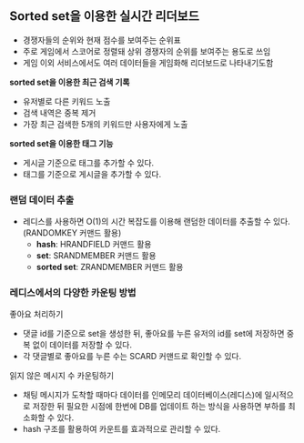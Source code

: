 ## Sorted set을 이용한 실시간 리더보드

- 경쟁자들의 순위와 현재 점수를 보여주는 순위표
- 주로 게임에서 스코어로 정렬돼 상위 경쟁자의 순위를 보여주는 용도로 쓰임
- 게임 이외 서비스에서도 여러 데이터들을 게임화해 리더보드로 나타내기도함

**sorted set을 이용한 최근 검색 기록**

- 유저별로 다른 키워드 노출
- 검색 내역은 중복 제거
- 가장 최근 검색한 5개의 키워드만 사용자에게 노출

**sorted set을 이용한 태그 기능**

- 게시글 기준으로 태그를 추가할 수 있다.
- 태그를 기준으로 게시글을 추가할 수 있다.

### **랜덤 데이터 추출**

- 레디스를 사용하면 O(1)의 시간 복잡도를 이용해 랜덤한 데이터를 추출할 수 있다. (RANDOMKEY 커맨드 활용)
    - **hash**: HRANDFIELD 커맨드 활용
    - **set**: SRANDMEMBER 커맨드 활용
    - **sorted set**: ZRANDMEMBER 커맨드 활용

### **레디스에서의 다양한 카운팅 방법**

좋아요 처리하기

- 댓글 id를 기준으로 set을 생성한 뒤, 좋아요를 누른 유저의 id를 set에 저장하면 중복 없이 데이터를 저장할 수 있다.
- 각 댓글별로 좋아요를 누른 수는 SCARD 커맨드로 확인할 수 있다.

읽지 않은 메시지 수 카운팅하기

- 채팅 메시지가 도착할 때마다 데이터를 인메모리 데이터베이스(레디스)에 일시적으로 저장한 뒤 필요한 시점에 한번에 DB를 업데이트 하는 방식을 사용하면 부하를 최소화할 수 있다.
- hash 구조를 활용하여 카운트를 효과적으로 관리할 수 있다.